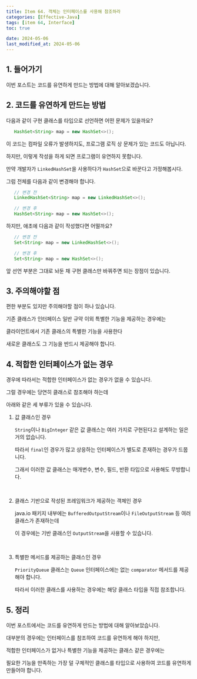 ```yaml
---
title: Item 64. 객체는 인터페이스를 사용해 참조하라
categories: [Effective-Java]
tags: [item 64, Interface]
toc: true

date: 2024-05-06
last_modified_at: 2024-05-06
---
```


## 1. 들어가기

이번 포스트는 코드를 유연하게 만드는 방법에 대해 알아보겠습니다.

## 2. 코드를 유연하게 만드는 방법

다음과 같이 구현 클래스를 타입으로 선언하면 어떤 문제가 있을까요?

```java
   HashSet<String> map = new HashSet<>();
```

이 코드는 컴파일 오류가 발생하지도, 프로그램 로직 상 문제가 있는 코드도 아닙니다.

하지만, 이렇게 작성을 하게 되면 프로그램이 유연하지 못합니다.

만약 개발자가 `LinkedHashSet`을 사용하다가 `HashSet`으로 바꾼다고 가정해봅시다.

그럼 전체를 다음과 같이 변경해야 합니다.

```java
   // 변경 전
   LinkedHashSet<String> map = new LinkedHashSet<>();

   // 변경 후
   HashSet<String> map = new HashSet<>();
```

하지만, 애초에 다음과 같이 작성했다면 어떨까요?

```java
   // 변경 전
   Set<String> map = new LinkedHashSet<>();

   // 변경 후
   Set<String> map = new HashSet<>();
```

앞 선언 부분은 그대로 놔둔 채 구현 클래스만 바꿔주면 되는 장점이 있습니다.

## 3. 주의해야할 점

편한 부분도 있지만 주의해야할 점이 하나 있습니다.

기존 클래스가 인터페이스 일반 규약 이외 특별한 기능을 제공하는 경우에는

클라이언트에서 기존 클래스의 특별한 기능을 사용한다

새로운 클래스도 그 기능을 반드시 제공해야 합니다.

## 4. 적합한 인터페이스가 없는 경우

경우에 따라서는 적합한 인터페이스가 없는 경우가 없을 수 있습니다.

그럴 경우에는 당연히 클래스로 참조해야 하는데

아래와 같은 세 부류가 있을 수 있습니다.

1. 값 클래스인 경우

   `String`이나 `BigInteger` 같은 값 클래스는 여러 가지로 구현된다고 설계하는 일은 거의 없습니다.

   따라서 `final`인 경우가 많고 상응하는 인터페이스가 별도로 존재하는 경우가 드뭅니다.

   그래서 이러한 값 클래스는 매개변수, 변수, 필드, 반환 타입으로 사용해도 무방합니다.

   <br>

2. 클래스 기반으로 작성된 프레임워크가 제공하는 객체인 경우

   java.io 패키지 내부에는 `BufferedOutputStream`이나 `FileOutputStream` 등 여러 클래스가 존재하는데
   
   이 경우에는 기반 클래스인 `OutputStream`을 사용할 수 있습니다.

   <br>

3. 특별한 메서드를 제공하는 클래스인 경우

   `PriorityQueue` 클래스는 `Queue` 인터페이스에는 없는 `comparator` 메서드를 제공해야 합니다.

   따라서 이러한 클래스를 사용하는 경우에는 해당 클래스 타입을 직접 참조합니다.

## 5. 정리

이번 포스트에서는 코드를 유연하게 만드는 방법에 대해 알아보았습니다.

대부분의 경우에는 인터페이스를 참조하여 코드를 유연하게 해야 하지만,

적합한 인터페이스가 없거나 특별한 기능을 제공하는 클래스 같은 경우에는

필요한 기능을 만족하는 가장 덜 구체적인 클래스를 타입으로 사용하여 코드를 유연하게 만들어야 합니다.